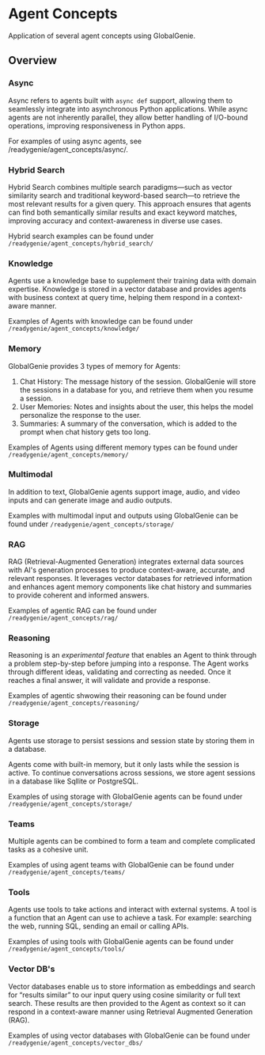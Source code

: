 # Agent Concepts

Application of several agent concepts using GlobalGenie.

## Overview

### Async

Async refers to agents built with `async def` support, allowing them to seamlessly integrate into asynchronous Python applications. While async agents are not inherently parallel, they allow better handling of I/O-bound operations, improving responsiveness in Python apps.

For examples of using async agents, see /readygenie/agent_concepts/async/.

### Hybrid Search

Hybrid Search combines multiple search paradigms—such as vector similarity search and traditional keyword-based search—to retrieve the most relevant results for a given query. This approach ensures that agents can find both semantically similar results and exact keyword matches, improving accuracy and context-awareness in diverse use cases.

Hybrid search examples can be found under `/readygenie/agent_concepts/hybrid_search/`

### Knowledge

Agents use a knowledge base to supplement their training data with domain expertise.
Knowledge is stored in a vector database and provides agents with business context at query time, helping them respond in a context-aware manner.

Examples of Agents with knowledge can be found under `/readygenie/agent_concepts/knowledge/`

### Memory

GlobalGenie provides 3 types of memory for Agents:

1. Chat History: The message history of the session. GlobalGenie will store the sessions in a database for you, and retrieve them when you resume a session.
2. User Memories: Notes and insights about the user, this helps the model personalize the response to the user.
3. Summaries: A summary of the conversation, which is added to the prompt when chat history gets too long.

Examples of Agents using different memory types can be found under `/readygenie/agent_concepts/memory/`

### Multimodal

In addition to text, GlobalGenie agents support image, audio, and video inputs and can generate image and audio outputs.

Examples with multimodal input and outputs using GlobalGenie can be found under `/readygenie/agent_concepts/storage/`

### RAG

RAG (Retrieval-Augmented Generation) integrates external data sources with AI's generation processes to produce context-aware, accurate, and relevant responses. It leverages vector databases for retrieved information and enhances agent memory components like chat history and summaries to provide coherent and informed answers.

Examples of agentic RAG can be found under `/readygenie/agent_concepts/rag/`

### Reasoning

Reasoning is an *experimental feature* that enables an Agent to think through a problem step-by-step before jumping into a response. The Agent works through different ideas, validating and correcting as needed. Once it reaches a final answer, it will validate and provide a response.

Examples of agentic shwowing their reasoning can be found under `/readygenie/agent_concepts/reasoning/`

### Storage

Agents use storage to persist sessions and session state by storing them in a database.

Agents come with built-in memory, but it only lasts while the session is active. To continue conversations across sessions, we store agent sessions in a database like Sqllite or PostgreSQL.

Examples of using storage with GlobalGenie agents can be found under `/readygenie/agent_concepts/storage/`

### Teams

Multiple agents can be combined to form a team and complete complicated tasks as a cohesive unit.

Examples of using agent teams with GlobalGenie can be found under `/readygenie/agent_concepts/teams/`

### Tools

Agents use tools to take actions and interact with external systems. A tool is a function that an Agent can use to achieve a task. For example: searching the web, running SQL, sending an email or calling APIs.

Examples of using tools with GlobalGenie agents can be found under `/readygenie/agent_concepts/tools/`

### Vector DB's

Vector databases enable us to store information as embeddings and search for “results similar” to our input query using cosine similarity or full text search. These results are then provided to the Agent as context so it can respond in a context-aware manner using Retrieval Augmented Generation (RAG).

Examples of using vector databases with GlobalGenie can be found under `/readygenie/agent_concepts/vector_dbs/`
